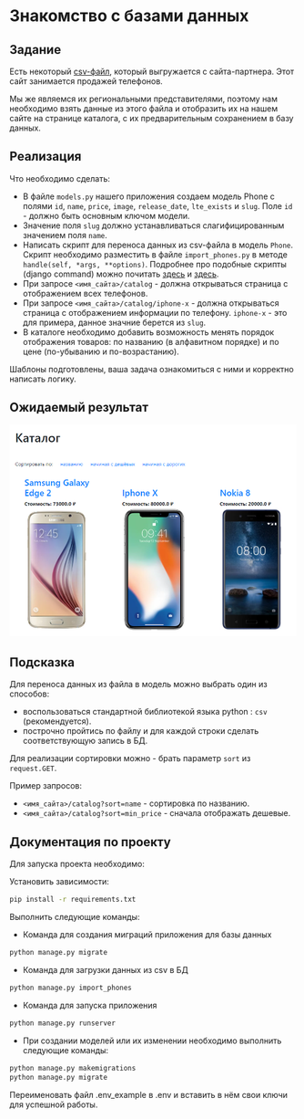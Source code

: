 # Знакомство с базами данных

## Задание

Есть некоторый [csv-файл](./phones.csv), который выгружается с сайта-партнера. Этот сайт занимается продажей телефонов.

Мы же являемся их региональными представителями, поэтому нам необходимо взять данные из этого файла и отобразить их на нашем сайте на странице каталога, с их предварительным сохранением в базу данных.

## Реализация

Что необходимо сделать:

- В файле `models.py` нашего приложения создаем модель Phone с полями `id`, `name`, `price`, `image`, `release_date`, `lte_exists` и `slug`. Поле `id` - должно быть основным ключом модели.
- Значение поля `slug` должно устанавливаться слагифицированным значением поля `name`.
- Написать скрипт для переноса данных из csv-файла в модель `Phone`.
  Скрипт необходимо разместить в файле `import_phones.py` в методе `handle(self, *args, **options)`.
  Подробнее про подобные скрипты (django command) можно почитать [здесь](https://docs.djangoproject.com/en/3.2/howto/custom-management-commands/) и [здесь](https://habr.com/ru/post/415049/).
- При запросе `<имя_сайта>/catalog` - должна открываться страница с отображением всех телефонов.
- При запросе `<имя_сайта>/catalog/iphone-x` - должна открываться страница с отображением информации по телефону. `iphone-x` - это для примера, данное значние берется из `slug`.
- В каталоге необходимо добавить возможность менять порядок отображения товаров: по названию (в алфавитном порядке) и по цене (по-убыванию и по-возрастанию).

Шаблоны подготовлены, ваша задача ознакомиться с ними и корректно написать логику.

## Ожидаемый результат

![Каталог с телефонами](res/catalog.png)

## Подсказка

Для переноса данных из файла в модель можно выбрать один из способов:

- воспользоваться стандартной библиотекой языка python : `csv` (рекомендуется).
- построчно пройтись по файлу и для каждой строки сделать соответствующую запись в БД.

Для реализации сортировки можно - брать параметр `sort` из `request.GET`.

Пример запросов:

- `<имя_сайта>/catalog?sort=name` - сортировка по названию.
- `<имя_сайта>/catalog?sort=min_price` - сначала отображать дешевые.

## Документация по проекту

Для запуска проекта необходимо:

Установить зависимости:

```bash
pip install -r requirements.txt
```

Выполнить следующие команды:

- Команда для создания миграций приложения для базы данных

```bash
python manage.py migrate
```

- Команда для загрузки данных из csv в БД

```bash
python manage.py import_phones
```

- Команда для запуска приложения

```bash
python manage.py runserver
```

- При создании моделей или их изменении необходимо выполнить следующие команды:

```bash
python manage.py makemigrations
python manage.py migrate
```


Переименовать файл .env_example в .env и вставить в нём свои ключи для успешной работы.